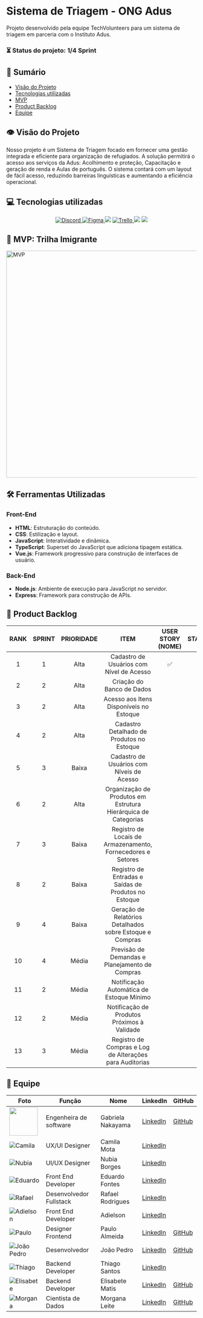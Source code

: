 # Sistema de Triagem - ONG Adus

<p>Projeto desenvolvido pela equipe TechVolunteers para um sistema de triagem em parceria com o Instituto Adus.</p>

### ⏳ Status do projeto: 1/4 Sprint

## 📑 Sumário
- [Visão do Projeto](#visao-do-projeto)
- [Tecnologias utilizadas](#tecnologias)
- [MVP](#mvp)
- [Product Backlog](#backlog)
- [Equipe](#equipe)

## 👁 Visão do Projeto <a name="visao-do-projeto"></a>
<p>Nosso projeto é um Sistema de Triagem focado em fornecer uma gestão integrada e eficiente para organização de refugiados. A solução permitirá o acesso aos serviços da Adus: Acolhimento e proteção, Capacitação e geração de renda e Aulas de português. O sistema contará com um layout de fácil acesso, reduzindo barreiras linguísticas e aumentando a eficiência operacional.</p> 

## 💻 Tecnologias utilizadas <a name="tecnologias"></a>
<div align="center">
<a href="https://discord.com/channels/1273276508454125680/1273276508944728180" target="_blank">
    <img src="https://img.shields.io/badge/Discord-7289DA?style=for-the-badge&logo=discord&logoColor=black&color=2271B3" alt="Discord">
</a> 
<a href="https://www.figma.com/design/2hB6rjeWHUoQ3oR5d2bING/ADUS?node-id=0-1&node-type=canvas&t=VOhzpZppa5BGqNTb-0" target="_blank">
        <img src="https://img.shields.io/badge/Figma-F24E1E?style=for-the-badge&logo=figma&logoColor=black&color=2271B3" alt="Figma">
    </a>
    <img src="https://img.shields.io/badge/GitHub-100000?style=for-the-badge&logo=github&logoColor=black&color=2271B3">
    <a href="https://trello.com/b/zEGlkxVs/tech-volunteers-adus" target="_blank">
        <img src="https://img.shields.io/badge/Trello-100000?style=for-the-badge&logo=trello&logoColor=black&color=2271B3" alt="Trello">
    </a>
    <img src="https://img.shields.io/badge/Canva-239120?&style=for-the-badge&logo=canva&logoColor=black&color=2271B3">
    <img src="https://img.shields.io/badge/HTML-239120?&style=for-the-badge&logo=html5&logoColor=black&color=2271B3">
</div>

## 📌 MVP: Trilha Imigrante <a name="mvp"></a>
<img src="" alt="MVP" width="600">


## 🛠 Ferramentas Utilizadas <a name="ferramentas"></a>

### Front-End
- **HTML**: Estruturação do conteúdo.
- **CSS**: Estilização e layout.
- **JavaScript**: Interatividade e dinâmica.
- **TypeScript**: Superset do JavaScript que adiciona tipagem estática.
- **Vue.js**: Framework progressivo para construção de interfaces de usuário.

### Back-End
- **Node.js**: Ambiente de execução para JavaScript no servidor.
- **Express**: Framework para construção de APIs.

## 📜 Product Backlog <a name="backlog"></a>
| RANK | SPRINT | PRIORIDADE | ITEM | USER STORY (NOME) | STATUS |
| :---: | :----: | :---: | :---: | :----------------------------: | :----: |
| 1   |   1    |   Alta  |   Cadastro de Usuários com Nível de Acesso | ✅ |
| 2   |   2    |   Alta  |   Criação do Banco de Dados |  |
| 3   |   2    |   Alta  |   Acesso aos Itens Disponíveis no Estoque |  |
| 4   |   2    |   Alta  |   Cadastro Detalhado de Produtos no Estoque |  |
| 5   |   3    |   Baixa |   Cadastro de Usuários com Níveis de Acesso |  |
| 6   |   2    |   Alta  |   Organização de Produtos em Estrutura Hierárquica de Categorias |  |
| 7   |   3    |   Baixa |   Registro de Locais de Armazenamento, Fornecedores e Setores |  |
| 8   |   2    |   Baixa |   Registro de Entradas e Saídas de Produtos no Estoque |  |
| 9   |   4    |   Baixa |   Geração de Relatórios Detalhados sobre Estoque e Compras |  |
| 10  |   4    |   Média |   Previsão de Demandas e Planejamento de Compras |  |
| 11  |   2    |   Média |   Notificação Automática de Estoque Mínimo |  |
| 12  |   2    |   Média |   Notificação de Produtos Próximos à Validade |  |
| 13  |   3    |   Média |   Registro de Compras e Log de Alterações para Auditorias |  |

## 👥 Equipe <a name="equipe"></a>

| Foto                                                                 | Função                | Nome                | LinkedIn                                                             | GitHub                                  |
|----------------------------------------------------------------------|-----------------------|----------------------|----------------------------------------------------------------------|-----------------------------------------|
| <img src="https://avatars.githubusercontent.com/u/103001139?v=4" width="75px"> | Engenheira de software | Gabriela Nakayama   | [LinkedIn](https://www.linkedin.com/in/gabriela-nakayama-3397a0122/) | [GitHub](link)                         |
| ![Camila](https://media.licdn.com/dms/image/v2/D4D03AQEwYozrJTfIbg/profile-displayphoto-shrink_800_800/profile-displayphoto-shrink_800_800/0/1692883365550?e=1733961600&v=beta&t=m579CFxmnlwwRyw-GFII2Gp7cCA2RKySLR-7w02p8w4) | UX/UI Designer         | Camila Mota          | [LinkedIn](https://www.linkedin.com/in/mtcamila/)                  |                                         |
| ![Nubia](https://media.licdn.com/dms/image/v2/D4D03AQFWXoQulniV7Q/profile-displayphoto-shrink_100_100/profile-displayphoto-shrink_100_100/0/1709876902137?e=1733961600&v=beta&t=bEMGiJR0Nz83EP2EHqRQzP0cgKH_jRTgKzEugQ-rxzE) | UI/UX Designer         | Nubia Borges          | [LinkedIn](https://www.linkedin.com/in/nubia-borges-981440238/)    |                                         |
| ![Eduardo](https://media.licdn.com/dms/image/v2/D4E03AQEpf3t1pujHMw/profile-displayphoto-shrink_200_200/profile-displayphoto-shrink_200_200/0/1712097508541?e=1733961600&v=beta&t=f1Z1LP3W40iMh3AibhtvpWguI5LXcq3j7uEm2Xs3b8A) | Front End Developer    | Eduardo Fontes       | [LinkedIn](https://www.linkedin.com/in/eduardo-da-silva-fontes/)   |                                         |
| ![Rafael](https://media.licdn.com/dms/image/v2/D4D03AQG-551OChYU5g/profile-displayphoto-shrink_200_200/profile-displayphoto-shrink_200_200/0/1725573898923?e=1733961600&v=beta&t=4o3Av5VzybJG6xYaHVmjGWMa2E8W4PbPg8kusIZElJM) | Desenvolvedor Fullstack | Rafael Rodrigues      | [LinkedIn](https://www.linkedin.com/in/rrs6/)                      |                                         |
| ![Adielson](https://media.licdn.com/dms/image/v2/C4D03AQFC6toyChTNEw/profile-displayphoto-shrink_100_100/profile-displayphoto-shrink_100_100/0/1654695987923?e=1733961600&v=beta&t=ERKM2YsLqpqswI65kQO2DrCdrVHcFYXm2soYHQoCr3M) | Front End Developer    | Adielson             | [LinkedIn](https://www.linkedin.com/in/adielson-medeiros-671a68219/) |                                         |
| ![Paulo](https://media.licdn.com/dms/image/v2/D4D03AQFhaobzeZevrA/profile-displayphoto-shrink_200_200/profile-displayphoto-shrink_200_200/0/1725403665033?e=1733961600&v=beta&t=zwnJFP6SHU6rQfygn9QVRHMNV1Zy1fIyzc2c_8CoRMk) | Designer Frontend      | Paulo Almeida         | [LinkedIn](https://www.linkedin.com/in/paulo-almeida-3102452a7)    | [GitHub](https://github.com/pauloalmeida46) |
| ![João Pedro](https://media.licdn.com/dms/image/v2/D4E03AQH-aVP-b7mCcA/profile-displayphoto-shrink_100_100/profile-displayphoto-shrink_100_100/0/1712806481209?e=1733961600&v=beta&t=j14KC5KwB-vXpCece8O_lemCLMvxO3v71cNSPTK4uEY) | Desenvolvedor          | João Pedro           | [LinkedIn](https://www.linkedin.com/in/jo%C3%A3o-pedro-fran%C3%A7a-alves-de-souza-8700a62b3/) | [GitHub](link)                         |
| ![Thiago](link-da-foto)                                           | Backend Developer      | Thiago Santos         | [LinkedIn](link)                                                    |                                         |
| ![Elisabete](https://avatars.githubusercontent.com/u/108996677?v=4) | Backend Developer      | Elisabete Matis      | [LinkedIn](https://www.linkedin.com/in/elisabete-martinsdeoliveira/) | [GitHub](https://github.com/Elisabete-MO) |
| ![Morgana](https://media.licdn.com/dms/image/v2/C4D03AQHA5EVtIkxa0Q/profile-displayphoto-shrink_200_200/profile-displayphoto-shrink_200_200/0/1580504718185?e=1733961600&v=beta&t=GVxV5AtAMt7odXcYHQRE21xuUXrRrcbb1tFydHhCso8) | Cientista de Dados     | Morgana Leite        | [LinkedIn](https://www.linkedin.com/in/morgana-leite/)             | [GitHub](https://github.com/momorg7)  |





